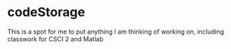 # codeStorage

This is a spot for me to put anything I am thinking of working on, including classwork for CSCI 2 and Matlab
